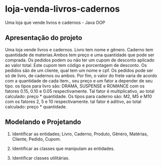 # loja-venda-livros-cadernos
Uma loja que vende livros e cadernos - Java OOP

## Apresentação do projeto
Uma loja vende livros e cadernos. Livro tem nome e gênero. Caderno tem quantidade de materias.Ambos tem preço e uma quantidade que pode ser comprada. Os pedidos podem ou não ter um cupom de desconto aplicado ao valor total. Este cupom tem código e porcentagem de desconto. Os pedidos são de um cliente, qual tem um nome e cpf. Os pedidos pode ser só de livro, de cadernos ou ambos. Por fim, o valor do frete varia de acordo com a quantidade de cada item., seu preço e um fator a depender de seu tipo. os tipos para livro são: DRAMA, SUSPENSE e ROMANCE com os fatores 0.15, 0.10 e 0.05 respectivamente. Tal fator é multiplicativo, ao total calculado: preço * quantidade. Os tipos para caderno são: M2, M5 e M10 com os fatores 2, 5 e 10 respectivamente. tal fator é aditivo, ao total calculado: preço * quantidade.

## Modelando e Projetando
1. Identificar as entidades;
Livro, Caderno, Produto, Gênero, Matérias, Cliente, Pedido, Cupom.

2. Identificar as classes que manipulam as entidades.
3. Identificar classes utilitárias.

